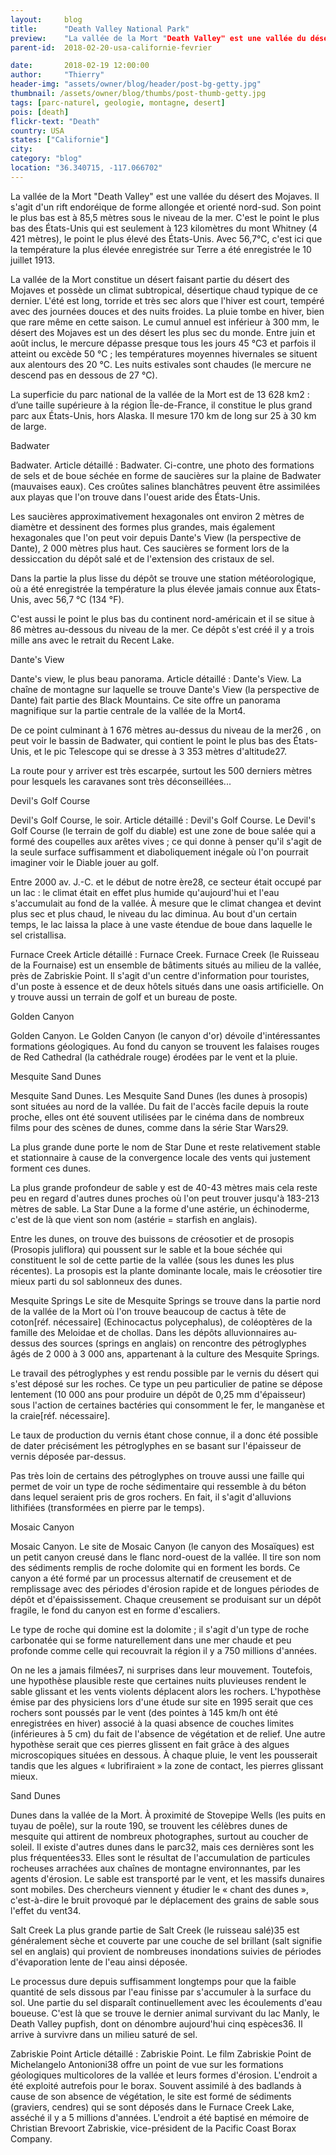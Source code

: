 ```yaml
---
layout:     blog
title:      "Death Valley National Park"
preview:    "La vallée de la Mort "Death Valley" est une vallée du désert des Mojaves. Il s'agit d'un rift endoréique de forme allongée et..."
parent-id:  2018-02-20-usa-californie-fevrier

date:       2018-02-19 12:00:00
author:     "Thierry"
header-img: "assets/owner/blog/header/post-bg-getty.jpg"
thumbnail: /assets/owner/blog/thumbs/post-thumb-getty.jpg
tags: [parc-naturel, geologie, montagne, desert]
pois: [death]
flickr-text: "Death"
country: USA 
states: ["Californie"]
city: 
category: "blog"
location: "36.340715, -117.066702"
---
```


La vallée de la Mort "Death Valley" est une vallée du désert des Mojaves. Il s'agit d'un rift endoréique de forme allongée et orienté nord-sud. Son point le plus bas est à 85,5 mètres sous le niveau de la mer. C'est le point le plus bas des États-Unis qui est seulement à 123 kilomètres du mont Whitney (4 421 mètres), le point le plus élevé des États-Unis. Avec 56,7°C, c'est ici que la température la plus élevée enregistrée sur Terre a été enregistrée le 10 juillet 1913.

La vallée de la Mort constitue un désert faisant partie du désert des Mojaves et possède un climat subtropical, désertique chaud typique de ce dernier. L'été est long, torride et très sec alors que l'hiver est court, tempéré avec des journées douces et des nuits froides. La pluie tombe en hiver, bien que rare même en cette saison. Le cumul annuel est inférieur à 300 mm, le désert des Mojaves est un des désert les plus sec du monde. Entre juin et août inclus, le mercure dépasse presque tous les jours 45 °C3 et parfois il atteint ou excède 50 °C ; les températures moyennes hivernales se situent aux alentours des 20 °C. Les nuits estivales sont chaudes (le mercure ne descend pas en dessous de 27 °C).

La superficie du parc national de la vallée de la Mort est de 13 628 km2 : d’une taille supérieure à la région Île-de-France, il constitue le plus grand parc aux États-Unis, hors Alaska. Il mesure 170 km de long sur 25 à 30 km de large.

Badwater

Badwater.
Article détaillé : Badwater.
Ci-contre, une photo des formations de sels et de boue séchée en forme de saucières sur la plaine de Badwater (mauvaises eaux). Ces croûtes salines blanchâtres peuvent être assimilées aux playas que l'on trouve dans l'ouest aride des États-Unis.

Les saucières approximativement hexagonales ont environ 2 mètres de diamètre et dessinent des formes plus grandes, mais également hexagonales que l'on peut voir depuis Dante's View (la perspective de Dante), 2 000 mètres plus haut. Ces saucières se forment lors de la dessiccation du dépôt salé et de l'extension des cristaux de sel.

Dans la partie la plus lisse du dépôt se trouve une station météorologique, où a été enregistrée la température la plus élevée jamais connue aux États-Unis, avec 56,7 °C (134 °F).

C'est aussi le point le plus bas du continent nord-américain et il se situe à 86 mètres au-dessous du niveau de la mer. Ce dépôt s'est créé il y a trois mille ans avec le retrait du Recent Lake.

Dante's View

Dante's view, le plus beau panorama.
Article détaillé : Dante's View.
La chaîne de montagne sur laquelle se trouve Dante's View (la perspective de Dante) fait partie des Black Mountains. Ce site offre un panorama magnifique sur la partie centrale de la vallée de la Mort4.

De ce point culminant à 1 676 mètres au-dessus du niveau de la mer26 , on peut voir le bassin de Badwater, qui contient le point le plus bas des États-Unis, et le pic Telescope qui se dresse à 3 353 mètres d'altitude27.

La route pour y arriver est très escarpée, surtout les 500 derniers mètres pour lesquels les caravanes sont très déconseillées...

Devil's Golf Course

Devil's Golf Course, le soir.
Article détaillé : Devil's Golf Course.
Le Devil's Golf Course (le terrain de golf du diable) est une zone de boue salée qui a formé des coupelles aux arêtes vives ; ce qui donne à penser qu'il s'agit de la seule surface suffisamment et diaboliquement inégale où l'on pourrait imaginer voir le Diable jouer au golf.

Entre 2000 av. J.-C. et le début de notre ère28, ce secteur était occupé par un lac : le climat était en effet plus humide qu'aujourd'hui et l'eau s'accumulait au fond de la vallée. À mesure que le climat changea et devint plus sec et plus chaud, le niveau du lac diminua. Au bout d'un certain temps, le lac laissa la place à une vaste étendue de boue dans laquelle le sel cristallisa.

Furnace Creek
Article détaillé : Furnace Creek.
Furnace Creek (le Ruisseau de la Fournaise) est un ensemble de bâtiments situés au milieu de la vallée, près de Zabriskie Point. Il s'agit d'un centre d'information pour touristes, d'un poste à essence et de deux hôtels situés dans une oasis artificielle. On y trouve aussi un terrain de golf et un bureau de poste.

Golden Canyon

Golden Canyon.
Le Golden Canyon (le canyon d'or) dévoile d'intéressantes formations géologiques. Au fond du canyon se trouvent les falaises rouges de Red Cathedral (la cathédrale rouge) érodées par le vent et la pluie.

Mesquite Sand Dunes

Mesquite Sand Dunes.
Les Mesquite Sand Dunes (les dunes à prosopis) sont situées au nord de la vallée. Du fait de l'accès facile depuis la route proche, elles ont été souvent utilisées par le cinéma dans de nombreux films pour des scènes de dunes, comme dans la série Star Wars29.

La plus grande dune porte le nom de Star Dune et reste relativement stable et stationnaire à cause de la convergence locale des vents qui justement forment ces dunes.

La plus grande profondeur de sable y est de 40-43 mètres mais cela reste peu en regard d'autres dunes proches où l'on peut trouver jusqu'à 183-213 mètres de sable. La Star Dune a la forme d'une astérie, un échinoderme, c'est de là que vient son nom (astérie = starfish en anglais).

Entre les dunes, on trouve des buissons de créosotier et de prosopis (Prosopis juliflora) qui poussent sur le sable et la boue séchée qui constituent le sol de cette partie de la vallée (sous les dunes les plus récentes). La prosopis est la plante dominante locale, mais le créosotier tire mieux parti du sol sablonneux des dunes.

Mesquite Springs
Le site de Mesquite Springs se trouve dans la partie nord de la vallée de la Mort où l'on trouve beaucoup de cactus à tête de coton[réf. nécessaire] (Echinocactus polycephalus), de coléoptères de la famille des Meloidae et de chollas. Dans les dépôts alluvionnaires au-dessus des sources (springs en anglais) on rencontre des pétroglyphes âgés de 2 000 à 3 000 ans, appartenant à la culture des Mesquite Springs.

Le travail des pétroglyphes y est rendu possible par le vernis du désert qui s'est déposé sur les roches. Ce type un peu particulier de patine se dépose lentement (10 000 ans pour produire un dépôt de 0,25 mm d'épaisseur) sous l'action de certaines bactéries qui consomment le fer, le manganèse et la craie[réf. nécessaire].

Le taux de production du vernis étant chose connue, il a donc été possible de dater précisément les pétroglyphes en se basant sur l'épaisseur de vernis déposée par-dessus.

Pas très loin de certains des pétroglyphes on trouve aussi une faille qui permet de voir un type de roche sédimentaire qui ressemble à du béton dans lequel seraient pris de gros rochers. En fait, il s'agit d'alluvions lithifiées (transformées en pierre par le temps).

Mosaic Canyon

Mosaic Canyon.
Le site de Mosaic Canyon (le canyon des Mosaïques) est un petit canyon creusé dans le flanc nord-ouest de la vallée. Il tire son nom des sédiments remplis de roche dolomite qui en forment les bords. Ce canyon a été formé par un processus alternatif de creusement et de remplissage avec des périodes d'érosion rapide et de longues périodes de dépôt et d'épaississement. Chaque creusement se produisant sur un dépôt fragile, le fond du canyon est en forme d'escaliers.

Le type de roche qui domine est la dolomite ; il s'agit d'un type de roche carbonatée qui se forme naturellement dans une mer chaude et peu profonde comme celle qui recouvrait la région il y a 750 millions d'années.

On ne les a jamais filmées7, ni surprises dans leur mouvement. Toutefois, une hypothèse plausible reste que certaines nuits pluvieuses rendent le sable glissant et les vents violents déplacent alors les rochers. L'hypothèse émise par des physiciens lors d'une étude sur site en 1995 serait que ces rochers sont poussés par le vent (des pointes à 145 km/h ont été enregistrées en hiver) associé à la quasi absence de couches limites (inférieures à 5 cm) du fait de l'absence de végétation et de relief. Une autre hypothèse serait que ces pierres glissent en fait grâce à des algues microscopiques situées en dessous. À chaque pluie, le vent les pousserait tandis que les algues « lubrifiraient » la zone de contact, les pierres glissant mieux.

Sand Dunes

Dunes dans la vallée de la Mort.
À proximité de Stovepipe Wells (les puits en tuyau de poêle), sur la route 190, se trouvent les célèbres dunes de mesquite qui attirent de nombreux photographes, surtout au coucher de soleil. Il existe d'autres dunes dans le parc32, mais ces dernières sont les plus fréquentées33. Elles sont le résultat de l'accumulation de particules rocheuses arrachées aux chaînes de montagne environnantes, par les agents d'érosion. Le sable est transporté par le vent, et les massifs dunaires sont mobiles. Des chercheurs viennent y étudier le « chant des dunes », c'est-à-dire le bruit provoqué par le déplacement des grains de sable sous l'effet du vent34.

Salt Creek
La plus grande partie de Salt Creek (le ruisseau salé)35 est généralement sèche et couverte par une couche de sel brillant (salt signifie sel en anglais) qui provient de nombreuses inondations suivies de périodes d'évaporation lente de l'eau ainsi déposée.

Le processus dure depuis suffisamment longtemps pour que la faible quantité de sels dissous par l'eau finisse par s'accumuler à la surface du sol. Une partie du sel disparaît continuellement avec les écoulements d'eau boueuse. C'est là que se trouve le dernier animal survivant du lac Manly, le Death Valley pupfish, dont on dénombre aujourd'hui cinq espèces36. Il arrive à survivre dans un milieu saturé de sel.



Zabriskie Point
Article détaillé : Zabriskie Point.
Le film Zabriskie Point de Michelangelo Antonioni38 offre un point de vue sur les formations géologiques multicolores de la vallée et leurs formes d'érosion. L'endroit a été exploité autrefois pour le borax. Souvent assimilé à des badlands à cause de son absence de végétation, le site est formé de sédiments (graviers, cendres) qui se sont déposés dans le Furnace Creek Lake, asséché il y a 5 millions d'années. L'endroit a été baptisé en mémoire de Christian Brevoort Zabriskie, vice-président de la Pacific Coast Borax Company.